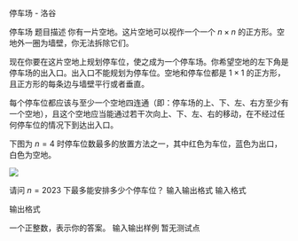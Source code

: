 



停车场 - 洛谷














停车场
题目描述
你有一片空地。这片空地可以视作一个一个 $n\times n$ 的正方形。空地外一圈为墙壁，你无法拆除它们。

现在你要在这片空地上规划停车位，使之成为一个停车场。你希望空地的左下角是停车场的出入口。出入口不能规划为停车位。空地和停车位都是 $1\times 1$ 的正方形，且正方形的每条边与墙壁平行或者垂直。

每个停车位都应该与至少一个空地四连通（即：停车场的上、下、左、右方至少有一个空地），且这个空地应当能通过若干次向上、下、左、右的移动，在不经过任何停车位的情况下到达出入口。

下图为 $n=4$ 时停车位数最多的放置方法之一，其中红色为车位，蓝色为出口，白色为空地。

![](https://cdn.luogu.com.cn/upload/image_hosting/r3qljdsr.png)

请问 $n=2023$ 下最多能安排多少个停车位？
输入输出格式
输入格式


输出格式

一个正整数，表示你的答案。
输入输出样例
暂无测试点






